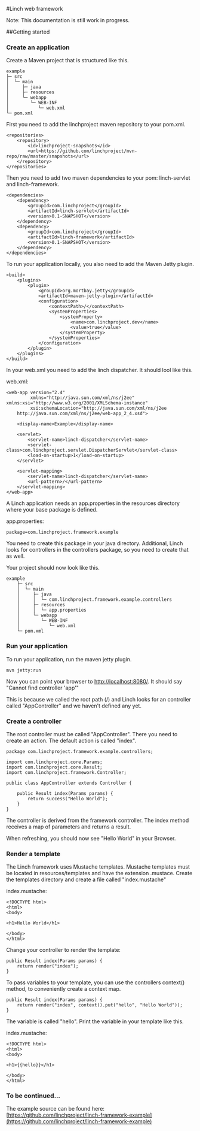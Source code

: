 #Linch web framework

Note: This documentation is still work in progress.

##Getting started

### Create an application
Create a Maven project that is structured like this.

    example
    ├─ src
    │  └─ main
    │     ├─ java
    │     ├─ resources
    │     └─ webapp
    │        └─ WEB-INF
    │           └─ web.xml
    └─ pom.xml

First you need to add the linchproject maven repository to your pom.xml.

    <repositories>
        <repository>
            <id>linchproject-snapshots</id>
            <url>https://github.com/linchproject/mvn-repo/raw/master/snapshots</url>
        </repository>
    </repositories>

Then you need to add two maven dependencies to your pom: linch-servlet and linch-framework.

    <dependencies>
        <dependency>
            <groupId>com.linchproject</groupId>
            <artifactId>linch-servlet</artifactId>
            <version>0.1-SNAPSHOT</version>
        </dependency>
        <dependency>
            <groupId>com.linchproject</groupId>
            <artifactId>linch-framework</artifactId>
            <version>0.1-SNAPSHOT</version>
        </dependency>
    </dependencies>

To run your application locally, you also need to add the Maven Jetty plugin.

    <build>
        <plugins>
            <plugin>
                <groupId>org.mortbay.jetty</groupId>
                <artifactId>maven-jetty-plugin</artifactId>
                <configuration>
                    <contextPath>/</contextPath>
                    <systemProperties>
                        <systemProperty>
                            <name>com.linchproject.dev</name>
                            <value>true</value>
                        </systemProperty>
                    </systemProperties>
                </configuration>
            </plugin>
        </plugins>
    </build>

In your web.xml you need to add the linch dispatcher. It should lool like this.

web.xml:

    <web-app version="2.4"
             xmlns="http://java.sun.com/xml/ns/j2ee" xmlns:xsi="http://www.w3.org/2001/XMLSchema-instance"
             xsi:schemaLocation="http://java.sun.com/xml/ns/j2ee
    	http://java.sun.com/xml/ns/j2ee/web-app_2_4.xsd">

        <display-name>Example</display-name>

        <servlet>
            <servlet-name>linch-dispatcher</servlet-name>
            <servlet-class>com.linchproject.servlet.DispatcherServlet</servlet-class>
            <load-on-startup>1</load-on-startup>
        </servlet>

        <servlet-mapping>
            <servlet-name>linch-dispatcher</servlet-name>
            <url-pattern>/</url-pattern>
        </servlet-mapping>
    </web-app>

A Linch application needs an app.properties in the resources directory where your base package is defined.

app.properties:

    package=com.linchproject.framework.example

You need to create this package in your java directory. Additional, Linch looks for controllers in the controllers package, so you need to create that as well.

Your project should now look like this.

    example
        ├─ src
        │  └─ main
        │     ├─ java
        │     │  └─ com.linchproject.framework.example.controllers
        │     ├─ resources
        │     │  └─ app.properties
        │     └─ webapp
        │        └─ WEB-INF
        │           └─ web.xml
        └─ pom.xml


### Run your application
To run your application, run the maven jetty plugin.

    mvn jetty:run

Now you can point your browser to [http://localhost:8080/](http://localhost:8080/). It should say "Cannot find controller 'app'"

This is because we called the root path (/) and Linch looks for an controller called "AppController" and we haven't defined any yet.

### Create a controller

The root controller must be called "AppController". There you need to create an action. The default action is called "index".

    package com.linchproject.framework.example.controllers;

    import com.linchproject.core.Params;
    import com.linchproject.core.Result;
    import com.linchproject.framework.Controller;

    public class AppController extends Controller {

        public Result index(Params params) {
            return success("Hello World");
        }
    }

The controller is derived from the framework controller. The index method receives a map of parameters and returns a result.

When refreshing, you should now see "Hello World" in your Browser.

### Render a template

The Linch framework uses Mustache templates. Mustache templates must be located in resources/templates and have the extension .mustace.
Create the templates directory and create a file called "index.mustache"

index.mustache:

    <!DOCTYPE html>
    <html>
    <body>

    <h1>Hello World</h1>

    </body>
    </html>

Change your controller to render the template:

    public Result index(Params params) {
        return render("index");
    }

To pass variables to your template, you can use the controllers context() method, to conveniently create a context map.

    public Result index(Params params) {
        return render("index", context().put("hello", "Hello World"));
    }

The variable is called "hello". Print the variable in your template like this.

index.mustache:

    <!DOCTYPE html>
    <html>
    <body>

    <h1>{{hello}}</h1>

    </body>
    </html>


### To be continued...

The example source can be found here: [https://github.com/linchproject/linch-framework-example](https://github.com/linchproject/linch-framework-example)
